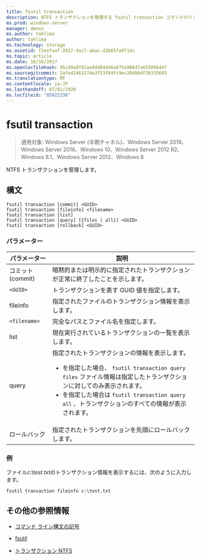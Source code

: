 ```yaml
---
title: fsutil transaction
description: NTFS トランザクションを管理する fsutil transaction コマンドのリファレンス記事です。
ms.prod: windows-server
manager: dmoss
ms.author: toklima
author: toklima
ms.technology: storage
ms.assetid: f2eefaaf-2817-4ac7-abac-d2b65fa971dc
ms.topic: article
ms.date: 10/16/2017
ms.openlocfilehash: 95cd9a8f62aa9dd64d46a875a90847a65589b447
ms.sourcegitcommit: 2afed2461574a3f53f84fc9ec28d86df3b335685
ms.translationtype: MT
ms.contentlocale: ja-JP
ms.lasthandoff: 07/02/2020
ms.locfileid: "85922336"
---
```

# <a name="fsutil-transaction"></a>fsutil transaction

> 適用対象: Windows Server (半期チャネル)、Windows Server 2019、Windows Server 2016、Windows 10、Windows Server 2012 R2、Windows 8.1、Windows Server 2012、Windows 8

NTFS トランザクションを管理します。

## <a name="syntax"></a>構文

```
fsutil transaction [commit] <GUID>
fsutil transaction [fileinfo] <filename>
fsutil transaction [list]
fsutil transaction [query] [{files | all}] <GUID>
fsutil transaction [rollback] <GUID>
```

### <a name="parameters"></a>パラメーター

| パラメーター | 説明 |
| --------- | ----------- |
| コミット (commit) | 暗黙的または明示的に指定されたトランザクションが正常に終了したことを示します。 |
| `<GUID>` | トランザクションを表す GUID 値を指定します。 |
| fileinfo  | 指定されたファイルのトランザクション情報を表示します。 |
| `<filename>` | 完全なパスとファイル名を指定します。 |
| list | 現在実行されているトランザクションの一覧を表示します。 |
| query | 指定されたトランザクションの情報を表示します。<ul><li>を指定した場合、 `fsutil transaction query files` ファイル情報は指定したトランザクションに対してのみ表示されます。</li><li>を指定した場合は `fsutil transaction query all` 、トランザクションのすべての情報が表示されます。</li></ul> |
| ロールバック | 指定されたトランザクションを先頭にロールバックします。 |

### <a name="examples"></a>例

ファイル*c:\test.txt*のトランザクション情報を表示するには、次のように入力します。

```
fsutil transaction fileinfo c:\test.txt
```

## <a name="additional-references"></a>その他の参照情報

- [コマンド ライン構文の記号](command-line-syntax-key.md)

- [fsutil](fsutil.md)

- [トランザクション NTFS](https://docs.microsoft.com/previous-versions/windows/it-pro/windows-server-2008-R2-and-2008/cc730726(v=ws.10))
